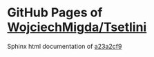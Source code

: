 GitHub Pages of [WojciechMigda/Tsetlini](https://github.com/WojciechMigda/Tsetlini.git)
===
Sphinx html documentation of [a23a2cf9](https://github.com/WojciechMigda/Tsetlini/tree/a23a2cf9f9aea0bd66871327befdc1ee4da7affc)
